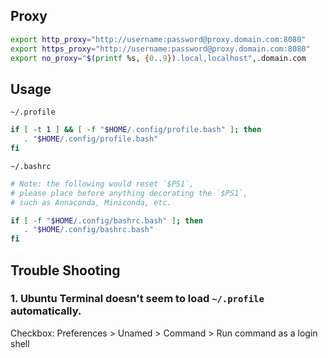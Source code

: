 ## Proxy

```bash
export http_proxy="http://username:password@proxy.domain.com:8080"
export https_proxy="http://username:password@proxy.domain.com:8080"
export no_proxy="$(printf %s, {0..9}).local,localhost",.domain.com
```

## Usage

`~/.profile`

```bash
if [ -t 1 ] && [ -f "$HOME/.config/profile.bash" ]; then
   . "$HOME/.config/profile.bash"
fi
```

`~/.bashrc`

```bash
# Note: the following would reset `$PS1`,
# please place before anything decorating the `$PS1`,
# such as Annaconda, Miniconda, etc.

if [ -f "$HOME/.config/bashrc.bash" ]; then
   . "$HOME/.config/bashrc.bash"
fi
```

## Trouble Shooting

### 1. Ubuntu Terminal doesn't seem to load `~/.profile` automatically.

Checkbox: Preferences > Unamed > Command > Run command as a login shell
